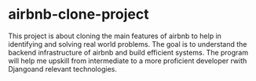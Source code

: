 # airbnb-clone-project
This project is about cloning the main features of airbnb to help in identifying and solving real world problems.
The goal is to understand the backend infrastructure of airbnb and build efficient systems.
The program will help me upskill from intermediate to a more proficient developer rwith Djangoand relevant technologies.
